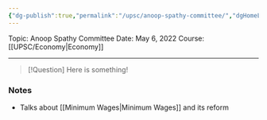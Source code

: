 ```yaml
---
{"dg-publish":true,"permalink":"/upsc/anoop-spathy-committee/","dgHomeLink":true,"dgPassFrontmatter":false}
---
```



Topic: Anoop Spathy Committee
Date: May 6, 2022
Course: [[UPSC/Economy|Economy]]


---

> [!Question]
> Here is something! 


### Notes
- Talks about [[Minimum Wages|Minimum Wages]] and its reform



